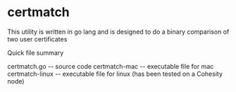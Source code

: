# certmatch
This utility is written in go lang and is designed to do a binary comparison of two user certificates

Quick file summary

certmatch.go -- source code
certmatch-mac -- executable file for mac
certmatch-linux -- executable file for linux (has been tested on a Cohesity node)
